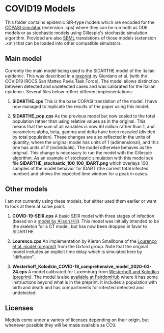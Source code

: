 # COVID19 Models
This folder contains epidemic SIR-type models which are encoded for the [COPASI simulator](http://copasi.org) (extension .cps) where they can be run both as ODE models or as stochastic models using Gillespie's stochastic simulation algorithm. Provided are also [SBML](http://sbml.org) translations of those models (extension .xml) that can be loaded into other compatible simulators.

## Main model

Currently the main model being used is the SIDARTHE model of the Italian epidemic. This was described in a [preprint](https://arxiv.org/abs/2003.09861) by Giordano et al. (with the COVID19 IRCCS San Matteo Pavia Task Force). The model allows distinction between detected and undetected cases and was calibrated for the Italian epidemic. Several files below reflect different implementations:

1. **SIDARTHE.cps** This is the base COPASI translation of the model.  I have now managed to replicate the results of the paper using this model.

2. **SIDARTHE\_pop.cps** As the previous model but now scaled to the total population rather than using relative values as in the original. This means that the sum of all variables is now 60 million rather than 1, and parameters alpha, beta, gamma and delta have been rescaled (divided by total population). These changes are also reflected in the units of quantity, where the original model has units of 1 (adimensional), and this one has units of # (individuals). The model otherwise behaves as the original. This change is necessary to run the model with the Gillespie algorithm. As an example of stochastic simulation with this model see file **SIDARTHE_stochastic_100_100_IDART.png** which overlays 100 samples of the model behavior for IDART (the current total infected number) and shows the expected time window for a peak in cases.

## Other models

I am not currently using these models, but either used them earlier or want to look at them at some point.

1. **COVID-19-SEIR.cps** A basic SEIR model with three stages of infection (based on a [model by Alison Hill](https://alhill.shinyapps.io/COVID19seir/)). This model was initially intended to be the skeleton for a CT model, but has now been dropped in favor to SIDARTHE.

2. **Lourenco.cps** An implementation by Kieran Smallbone of the  [Lourenço​ et al. model (preprint)](https://www.medrxiv.org/content/10.1101/2020.03.24.20042291v1) from the Oxford group. Note that the original model includes an explicit time delay which is simulated here by "diffusion".

3. **Westerhoff_Kolodkin_COVID-19_comprehensive_model_2020-03-24.cps** A model calibrated for Luxemburg from [Westerhoff and Kolodkin (preprint)](https://www.medrxiv.org/content/10.1101/2020.03.29.20045039v1). The model is also [available at FairdomHub](https://fairdomhub.org/models/693?version=1) where it has some instructions beyond what is in the preprint. It includes a population with birth and death and has compartments for infected detected and undetected.

## Licenses
Models come under a variety of licenses depending on their origin, but whenever possible they will be made available as CC0.
